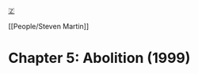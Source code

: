 [🇿](zotero://select/library/items/WYYU47BF)

[[People/Steven Martin]] 
# Chapter 5: Abolition (1999)

